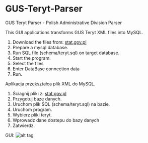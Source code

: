GUS-Teryt-Parser
================

GUS Teryt Parser - Polish Administrative Division Parser

This GUI applications transforms GUS Teryt XML files into MySQL. 

1. Download the files from: [stat.gov.pl](http://stat.gov.pl/broker/access/prefile/listPreFiles.jspa)
2. Prepare a mysql database.
3. Run SQL file (schema/teryt.sql) on target database.
4. Start the program.
  1. Select the files
  2. Enter DataBase connection data
  3. Run.

Aplikacja przekształca plik XML do MySQL. 

1. Ściagnij pliki z: [stat.gov.pl](http://stat.gov.pl/broker/access/prefile/listPreFiles.jspa)
2. Przygotuj bazę danych.
3. Uruchom plik SQL (schema/teryt.sql) na bazie.
4. Uruchom program.
  1. Wybierz pliki teryt.
  2. Wprowadz dane dostepu do bazy danych
  3. Zatwierdz.

GUI:
![alt tag](https://github.com/Digital87/GUS-Teryt-Parser/blob/master/img/gtp.jpg)
